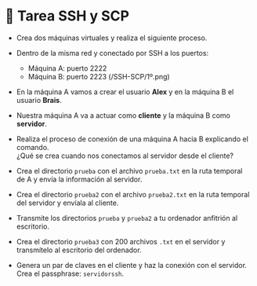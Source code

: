 # 🧩 Tarea SSH y SCP

- Crea dos máquinas virtuales y realiza el siguiente proceso.

- Dentro de la misma red y conectado por SSH a los puertos:
  - Máquina A: puerto 2222
  - Máquina B: puerto 2223
(/SSH-SCP/1º.png)
- En la máquina A vamos a crear el usuario **Alex** y en la máquina B el usuario **Brais**.

- Nuestra máquina A va a actuar como **cliente** y la máquina B como **servidor**.

- Realiza el proceso de conexión de una máquina A hacia B explicando el comando.  
  ¿Qué se crea cuando nos conectamos al servidor desde el cliente?

- Crea el directorio `prueba` con el archivo `prueba.txt` en la ruta temporal de A y envía la información al servidor.

- Crea el directorio `prueba2` con el archivo `prueba2.txt` en la ruta temporal del servidor y envíala al cliente.

- Transmite los directorios `prueba` y `prueba2` a tu ordenador anfitrión al escritorio.

- Crea el directorio `prueba3` con 200 archivos `.txt` en el servidor y transmítelo al escritorio del ordenador.

- Genera un par de claves en el cliente y haz la conexión con el servidor.  
  Crea el passphrase: `servidorssh`.

